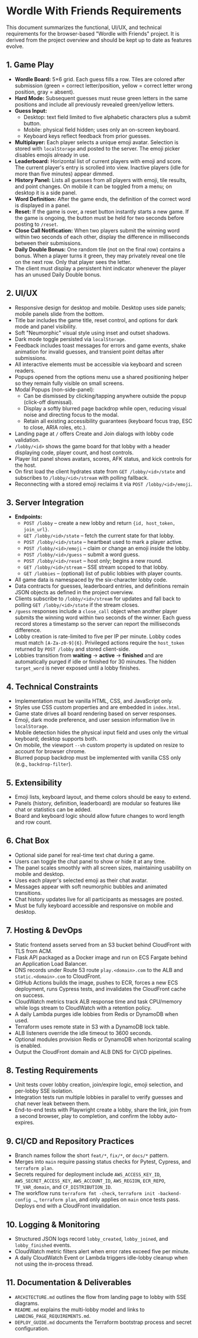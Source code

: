 # Wordle With Friends Requirements

This document summarizes the functional, UI/UX, and technical requirements for the
browser-based "Wordle with Friends" project. It is derived from the project
overview and should be kept up to date as features evolve.

## 1. Game Play

- **Wordle Board:** 5×6 grid. Each guess fills a row. Tiles are colored after
  submission (green = correct letter/position, yellow = correct letter wrong
  position, gray = absent).
- **Hard Mode:** Subsequent guesses must reuse green letters in the same
  positions and include all previously revealed green/yellow letters.
- **Guess Input:**
  - Desktop: text field limited to five alphabetic characters plus a submit
    button.
  - Mobile: physical field hidden; uses only an on-screen keyboard.
  - Keyboard keys reflect feedback from prior guesses.
- **Multiplayer:** Each player selects a unique emoji avatar. Selection is stored
  with `localStorage` and posted to the server. The emoji picker disables
  emojis already in use.
- **Leaderboard:** Horizontal list of current players with emoji and score. The
  current player's entry is scrolled into view. Inactive players (idle for more
  than five minutes) appear dimmed.
- **History Panel:** Lists all guesses from all players with emoji, tile results,
  and point changes. On mobile it can be toggled from a menu; on desktop it is a
  side panel.
- **Word Definition:** After the game ends, the definition of the correct word
  is displayed in a panel.
- **Reset:** If the game is over, a reset button instantly starts a new game. If
  the game is ongoing, the button must be held for two seconds before posting to
  `/reset`.
- **Close Call Notification:** When two players submit the winning word within two seconds of each other, display the difference in milliseconds between their submissions.
- **Daily Double Bonus:** One random tile (not on the final row) contains a bonus. When a player turns it green, they may privately reveal one tile on the next row. Only that player sees the letter.
- The client must display a persistent hint indicator whenever the player has an unused Daily Double bonus.

## 2. UI/UX

- Responsive design for desktop and mobile. Desktop uses side panels; mobile
  panels slide from the bottom.
- Title bar includes the game title, reset control, and options for dark mode
  and panel visibility.
- Soft "Neumorphic" visual style using inset and outset shadows.
- Dark mode toggle persisted via `localStorage`.
- Feedback includes toast messages for errors and game events, shake animation
  for invalid guesses, and transient point deltas after submissions.
- All interactive elements must be accessible via keyboard and screen readers.
- Popups opened from the options menu use a shared positioning helper so they
  remain fully visible on small screens.
- Modal Popups (non-side-panel):
  - Can be dismissed by clicking/tapping anywhere outside the popup (click-off dismissal).
  - Display a softly blurred page backdrop while open, reducing visual noise and directing focus to the modal.
  - Retain all existing accessibility guarantees (keyboard focus trap, ESC to close, ARIA roles, etc.).
- Landing page at `/` offers Create and Join dialogs with lobby code validation.
- `/lobby/<id>` shows the game board for that lobby with a header displaying code, player count, and host controls.
- Player list panel shows avatars, scores, AFK status, and kick controls for the host.
- On first load the client hydrates state from `GET /lobby/<id>/state` and subscribes to `/lobby/<id>/stream` with polling fallback.
- Reconnecting with a stored emoji reclaims it via `POST /lobby/<id>/emoji`.

## 3. Server Integration

- **Endpoints:**
  - `POST /lobby` – create a new lobby and return `{id, host_token, join_url}`.
  - `GET /lobby/<id>/state` – fetch the current state for that lobby.
  - `POST /lobby/<id>/state` – heartbeat used to mark a player active.
  - `POST /lobby/<id>/emoji` – claim or change an emoji inside the lobby.
  - `POST /lobby/<id>/guess` – submit a word guess.
  - `POST /lobby/<id>/reset` – host only; begins a new round.
  - `GET /lobby/<id>/stream` – SSE stream scoped to that lobby.
  - `GET /lobbies` – (optional) list of public lobbies with player counts.
- All game data is namespaced by the six-character lobby code.
- Data contracts for guesses, leaderboard entries, and definitions remain JSON objects as defined in the project overview.
- Clients subscribe to `/lobby/<id>/stream` for updates and fall back to polling `GET /lobby/<id>/state` if the stream closes.
- `/guess` responses include a `close_call` object when another player submits the winning word within two seconds of the winner. Each guess record stores a timestamp so the server can report the milliseconds difference.
- Lobby creation is rate-limited to five per IP per minute. Lobby codes must match `[A-Za-z0-9]{6}`. Privileged actions require the `host_token` returned by `POST /lobby` and stored client-side.
- Lobbies transition from **waiting** → **active** → **finished** and are automatically purged if idle or finished for 30 minutes. The hidden `target_word` is never exposed until a lobby finishes.

## 4. Technical Constraints

- Implementation must be vanilla HTML, CSS, and JavaScript only.
- Styles use CSS custom properties and are embedded in `index.html`.
- Game state drives all board rendering based on server responses.
- Emoji, dark mode preference, and user session information live in
  `localStorage`.
- Mobile detection hides the physical input field and uses only the virtual
  keyboard; desktop supports both.
- On mobile, the viewport `--vh` custom property is updated on resize to account
  for browser chrome.
- Blurred popup backdrop must be implemented with vanilla CSS only (e.g., `backdrop-filter`).

## 5. Extensibility

- Emoji lists, keyboard layout, and theme colors should be easy to extend.
- Panels (history, definition, leaderboard) are modular so features like chat or
  statistics can be added.
- Board and keyboard logic should allow future changes to word length and row
  count.

## 6. Chat Box

- Optional side panel for real-time text chat during a game.
- Users can toggle the chat panel to show or hide it at any time.
- The panel scales smoothly with all screen sizes, maintaining usability on mobile and desktop.
- Uses each player's selected emoji as their chat avatar.
- Messages appear with soft neumorphic bubbles and animated transitions.
- Chat history updates live for all participants as messages are posted.
- Must be fully keyboard accessible and responsive on mobile and desktop.

## 7. Hosting & DevOps

- Static frontend assets served from an S3 bucket behind CloudFront with TLS from ACM.
- Flask API packaged as a Docker image and run on ECS Fargate behind an Application Load Balancer.
- DNS records under Route 53 route `play.<domain>.com` to the ALB and `static.<domain>.com` to CloudFront.
- GitHub Actions builds the image, pushes to ECR, forces a new ECS deployment, runs Cypress tests, and invalidates the CloudFront cache on success.
- CloudWatch metrics track ALB response time and task CPU/memory while logs stream to CloudWatch with a retention policy.
- A daily Lambda purges idle lobbies from Redis or DynamoDB when used.
- Terraform uses remote state in S3 with a DynamoDB lock table.
- ALB listeners override the idle timeout to 3600 seconds.
- Optional modules provision Redis or DynamoDB when horizontal scaling is enabled.
- Output the CloudFront domain and ALB DNS for CI/CD pipelines.

## 8. Testing Requirements

- Unit tests cover lobby creation, join/expire logic, emoji selection, and per-lobby SSE isolation.
- Integration tests run multiple lobbies in parallel to verify guesses and chat never leak between them.
- End-to-end tests with Playwright create a lobby, share the link, join from a second browser, play to completion, and confirm the lobby auto-expires.

## 9. CI/CD and Repository Practices

- Branch names follow the short `feat/*`, `fix/*`, or `docs/*` pattern.
- Merges into `main` require passing status checks for Pytest, Cypress, and `terraform plan`.
- Secrets required for deployment include `AWS_ACCESS_KEY_ID`, `AWS_SECRET_ACCESS_KEY`, `AWS_ACCOUNT_ID`, `AWS_REGION`, `ECR_REPO`, `TF_VAR_domain`, and `CF_DISTRIBUTION_ID`.
- The workflow runs `terraform fmt -check`, `terraform init -backend-config …`, `terraform plan`, and only applies on `main` once tests pass. Deploys end with a CloudFront invalidation.

## 10. Logging & Monitoring

- Structured JSON logs record `lobby_created`, `lobby_joined`, and `lobby_finished` events.
- CloudWatch metric filters alert when error rates exceed five per minute.
- A daily CloudWatch Event or Lambda triggers idle-lobby cleanup when not using the in-process thread.

## 11. Documentation & Deliverables

- `ARCHITECTURE.md` outlines the flow from landing page to lobby with SSE diagrams.
- `README.md` explains the multi-lobby model and links to `LANDING_PAGE_REQUIREMENTS.md`.
- `DEPLOY_GUIDE.md` documents the Terraform bootstrap process and secret configuration.

